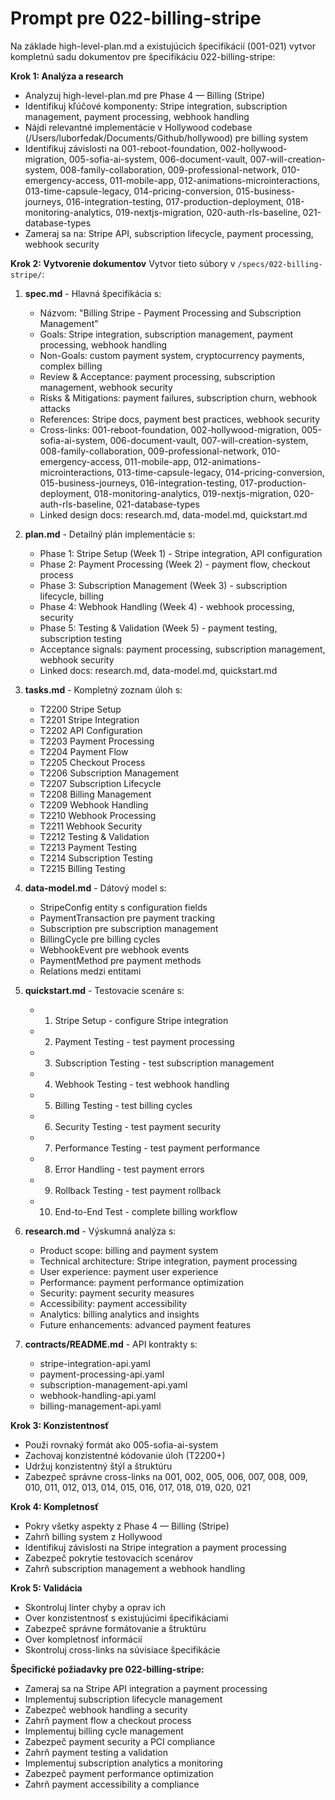# Prompt pre 022-billing-stripe

Na základe high-level-plan.md a existujúcich špecifikácií (001-021) vytvor kompletnú sadu dokumentov pre špecifikáciu 022-billing-stripe:

**Krok 1: Analýza a research**
- Analyzuj high-level-plan.md pre Phase 4 — Billing (Stripe)
- Identifikuj kľúčové komponenty: Stripe integration, subscription management, payment processing, webhook handling
- Nájdi relevantné implementácie v Hollywood codebase (/Users/luborfedak/Documents/Github/hollywood) pre billing system
- Identifikuj závislosti na 001-reboot-foundation, 002-hollywood-migration, 005-sofia-ai-system, 006-document-vault, 007-will-creation-system, 008-family-collaboration, 009-professional-network, 010-emergency-access, 011-mobile-app, 012-animations-microinteractions, 013-time-capsule-legacy, 014-pricing-conversion, 015-business-journeys, 016-integration-testing, 017-production-deployment, 018-monitoring-analytics, 019-nextjs-migration, 020-auth-rls-baseline, 021-database-types
- Zameraj sa na: Stripe API, subscription lifecycle, payment processing, webhook security

**Krok 2: Vytvorenie dokumentov**
Vytvor tieto súbory v `/specs/022-billing-stripe/`:

1. **spec.md** - Hlavná špecifikácia s:
   - Názvom: "Billing Stripe - Payment Processing and Subscription Management"
   - Goals: Stripe integration, subscription management, payment processing, webhook handling
   - Non-Goals: custom payment system, cryptocurrency payments, complex billing
   - Review & Acceptance: payment processing, subscription management, webhook security
   - Risks & Mitigations: payment failures, subscription churn, webhook attacks
   - References: Stripe docs, payment best practices, webhook security
   - Cross-links: 001-reboot-foundation, 002-hollywood-migration, 005-sofia-ai-system, 006-document-vault, 007-will-creation-system, 008-family-collaboration, 009-professional-network, 010-emergency-access, 011-mobile-app, 012-animations-microinteractions, 013-time-capsule-legacy, 014-pricing-conversion, 015-business-journeys, 016-integration-testing, 017-production-deployment, 018-monitoring-analytics, 019-nextjs-migration, 020-auth-rls-baseline, 021-database-types
   - Linked design docs: research.md, data-model.md, quickstart.md

2. **plan.md** - Detailný plán implementácie s:
   - Phase 1: Stripe Setup (Week 1) - Stripe integration, API configuration
   - Phase 2: Payment Processing (Week 2) - payment flow, checkout process
   - Phase 3: Subscription Management (Week 3) - subscription lifecycle, billing
   - Phase 4: Webhook Handling (Week 4) - webhook processing, security
   - Phase 5: Testing & Validation (Week 5) - payment testing, subscription testing
   - Acceptance signals: payment processing, subscription management, webhook security
   - Linked docs: research.md, data-model.md, quickstart.md

3. **tasks.md** - Kompletný zoznam úloh s:
   - T2200 Stripe Setup
   - T2201 Stripe Integration
   - T2202 API Configuration
   - T2203 Payment Processing
   - T2204 Payment Flow
   - T2205 Checkout Process
   - T2206 Subscription Management
   - T2207 Subscription Lifecycle
   - T2208 Billing Management
   - T2209 Webhook Handling
   - T2210 Webhook Processing
   - T2211 Webhook Security
   - T2212 Testing & Validation
   - T2213 Payment Testing
   - T2214 Subscription Testing
   - T2215 Billing Testing

4. **data-model.md** - Dátový model s:
   - StripeConfig entity s configuration fields
   - PaymentTransaction pre payment tracking
   - Subscription pre subscription management
   - BillingCycle pre billing cycles
   - WebhookEvent pre webhook events
   - PaymentMethod pre payment methods
   - Relations medzi entitami

5. **quickstart.md** - Testovacie scenáre s:
   - 1) Stripe Setup - configure Stripe integration
   - 2) Payment Testing - test payment processing
   - 3) Subscription Testing - test subscription management
   - 4) Webhook Testing - test webhook handling
   - 5) Billing Testing - test billing cycles
   - 6) Security Testing - test payment security
   - 7) Performance Testing - test payment performance
   - 8) Error Handling - test payment errors
   - 9) Rollback Testing - test payment rollback
   - 10) End-to-End Test - complete billing workflow

6. **research.md** - Výskumná analýza s:
   - Product scope: billing and payment system
   - Technical architecture: Stripe integration, payment processing
   - User experience: payment user experience
   - Performance: payment performance optimization
   - Security: payment security measures
   - Accessibility: payment accessibility
   - Analytics: billing analytics and insights
   - Future enhancements: advanced payment features

7. **contracts/README.md** - API kontrakty s:
   - stripe-integration-api.yaml
   - payment-processing-api.yaml
   - subscription-management-api.yaml
   - webhook-handling-api.yaml
   - billing-management-api.yaml

**Krok 3: Konzistentnosť**
- Použi rovnaký formát ako 005-sofia-ai-system
- Zachovaj konzistentné kódovanie úloh (T2200+)
- Udržuj konzistentný štýl a štruktúru
- Zabezpeč správne cross-links na 001, 002, 005, 006, 007, 008, 009, 010, 011, 012, 013, 014, 015, 016, 017, 018, 019, 020, 021

**Krok 4: Kompletnosť**
- Pokry všetky aspekty z Phase 4 — Billing (Stripe)
- Zahrň billing system z Hollywood
- Identifikuj závislosti na Stripe integration a payment processing
- Zabezpeč pokrytie testovacích scenárov
- Zahrň subscription management a webhook handling

**Krok 5: Validácia**
- Skontroluj linter chyby a oprav ich
- Over konzistentnosť s existujúcimi špecifikáciami
- Zabezpeč správne formátovanie a štruktúru
- Over kompletnosť informácií
- Skontroluj cross-links na súvisiace špecifikácie

**Špecifické požiadavky pre 022-billing-stripe:**
- Zameraj sa na Stripe API integration a payment processing
- Implementuj subscription lifecycle management
- Zabezpeč webhook handling a security
- Zahrň payment flow a checkout process
- Implementuj billing cycle management
- Zabezpeč payment security a PCI compliance
- Zahrň payment testing a validation
- Implementuj subscription analytics a monitoring
- Zabezpeč payment performance optimization
- Zahrň payment accessibility a compliance
